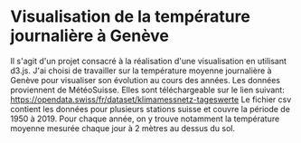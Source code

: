 # Visualisation de la température journalière à Genève 

Il s'agit d'un projet consacré à la réalisation d'une visualisation en utilisant d3.js.
J'ai choisi de travailler sur la température moyenne journalière à Genève pour visualiser son évolution au cours des années.
Les données proviennent de MétéoSuisse. Elles sont téléchargeable sur le lien suivant:
https://opendata.swiss/fr/dataset/klimamessnetz-tageswerte
Le fichier csv contient les données pour plusieurs stations suisse et couvre la période de 1950 à 2019.
Pour chaque année, on y trouve notamment la température moyenne mesurée chaque jour à 2 mètres au dessus du sol.
